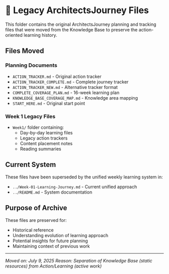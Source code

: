 # 📁 Legacy ArchitectsJourney Files

This folder contains the original ArchitectsJourney planning and tracking files that were moved from the Knowledge Base to preserve the action-oriented learning history.

## Files Moved

### Planning Documents

- `ACTION_TRACKER.md` - Original action tracker
- `ACTION_TRACKER_COMPLETE.md` - Complete journey tracker
- `ACTION_TRACKER_NEW.md` - Alternative tracker format
- `COMPLETE_COVERAGE_PLAN.md` - 16-week learning plan
- `KNOWLEDGE_BASE_COVERAGE_MAP.md` - Knowledge area mapping
- `START_HERE.md` - Original start point

### Week 1 Legacy Files

- `Week1/` folder containing:
  - Day-by-day learning files
  - Legacy action trackers
  - Content placement notes
  - Reading summaries

## Current System

These files have been superseded by the unified weekly learning system in:

- `../Week-01-Learning-Journey.md` - Current unified approach
- `../README.md` - System documentation

## Purpose of Archive

These files are preserved for:

- Historical reference
- Understanding evolution of learning approach
- Potential insights for future planning
- Maintaining context of previous work

---

_Moved on: July 9, 2025_
_Reason: Separation of Knowledge Base (static resources) from Action/Learning (active work)_
